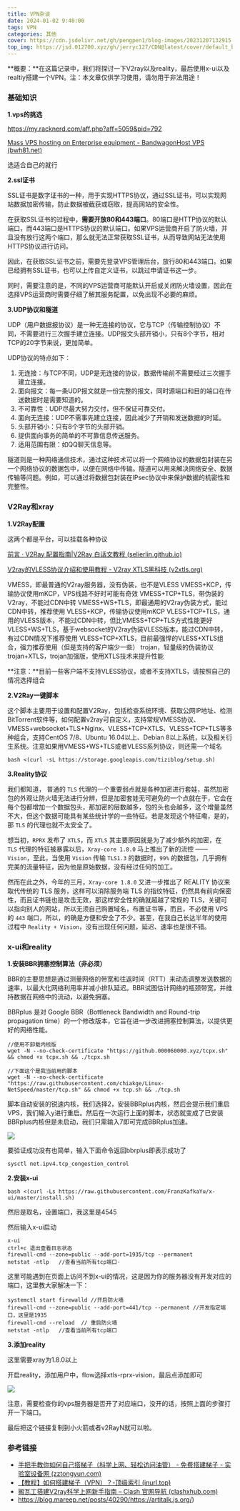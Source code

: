 ```yaml
---
title: VPN杂谈
date: 2024-01-02 9:40:00
tags: VPN
categories: 其他
cover: https://cdn.jsdelivr.net/gh/pengpen1/blog-images/20231207132915.png
top_img: https://jsd.012700.xyz/gh/jerryc127/CDN@latest/cover/default_bg.png
---
```

**概要：**在这篇记录中，我们将探讨一下V2ray以及reality，最后使用x-ui以及realtiy搭建一个VPN。注：本文章仅供学习使用，请勿用于非法用途！

### 基础知识

**1.vps的挑选**

https://my.racknerd.com/aff.php?aff=5059&pid=792

[Mass VPS hosting on Enterprise equipment - BandwagonHost VPS (bwh81.net)](https://bwh81.net/)

选适合自己的就行

**2.ssl证书**

SSL证书是数字证书的一种，用于实现HTTPS协议，通过SSL证书，可以实现网站数据加密传输，防止数据被截获或窃取，提高网站的安全性。

在获取SSL证书的过程中，**需要开放80和443端口**。80端口是HTTP协议的默认端口，而443端口是HTTPS协议的默认端口。如果VPS运营商开启了防火墙，并且没有放行这两个端口，那么就无法正常获取SSL证书，从而导致网站无法使用HTTPS协议进行访问。

因此，在获取SSL证书之前，需要先登录VPS管理后台，放行80和443端口。如果已经拥有SSL证书，也可以上传自定义证书，以跳过申请证书这一步。

同时，需要注意的是，不同的VPS运营商可能默认开启或关闭防火墙设置，因此在选择VPS运营商时需要仔细了解其服务配置，以免出现不必要的麻烦。

**3.UDP协议和隧道**

UDP（用户数据报协议）是一种无连接的协议，它与TCP（传输控制协议）不同，不需要进行三次握手建立连接。UDP报文头部开销小，只有8个字节，相对TCP的20字节来说，更加简单。

UDP协议的特点如下：

1. 无连接：与TCP不同，UDP是无连接的协议，数据传输前不需要经过三次握手建立连接。
2. 面向报文：每一条UDP报文就是一份完整的报文，同时源端口和目的端口在传送数据时是需要知道的。
3. 不可靠性：UDP尽最大努力交付，但不保证可靠交付。
4. 面向无连接：UDP不需事先建立连接，因此减少了开销和发送数据的时延。
5. 头部开销小：只有8个字节的头部开销。
6. 提供面向事务的简单的不可靠信息传送服务。
7. 适用范围有限：如QQ聊天信息等。

隧道则是一种网络通信技术，通过这种技术可以将一个网络协议的数据包封装在另一个网络协议的数据包中，以便在网络中传输。隧道可以用来解决网络安全、数据传输等问题。例如，可以通过将数据包封装在IPsec协议中来保护数据的机密性和完整性。



### V2Ray和xray

**1.V2Ray配置**

这两个都是平台，可以挂载各种协议

[前言 · V2Ray 配置指南|V2Ray 白话文教程 (selierlin.github.io)](https://selierlin.github.io/v2ray/)

[V2ray的VLESS协议介绍和使用教程 - V2ray XTLS黑科技 (v2xtls.org)](https://v2xtls.org/v2ray的vless协议介绍和使用教程/)

VMESS，即最普通的V2ray服务器，没有伪装，也不是VLESS
VMESS+KCP，传输协议使用mKCP，VPS线路不好时可能有奇效
VMESS+TCP+TLS，带伪装的V2ray，不能过CDN中转
VMESS+WS+TLS，即最通用的V2ray伪装方式，能过CDN中转，推荐使用
VLESS+KCP，传输协议使用mKCP
VLESS+TCP+TLS，通用的VLESS版本，不能过CDN中转，但比VMESS+TCP+TLS方式性能更好
VLESS+WS+TLS，基于websocket的V2ray伪装VLESS版本，能过CDN中转，有过CDN情况下推荐使用
VLESS+TCP+XTLS，目前最强悍的VLESS+XTLS组合，强力推荐使用（但是支持的客户端少一些）
trojan，轻量级的伪装协议
trojan+XTLS，trojan加强版，使用XTLS技术来提升性能

**注意：**目前一些客户端不支持VLESS协议，或者不支持XTLS，请按照自己的情况选择组合

**2.V2Ray一键脚本**

这个脚本主要用于设置和配置V2Ray，包括检查系统环境、获取公网IP地址、检测BitTorrent软件等，如何配置v2ray可自定义，支持常规VMESS协议、VMESS+websocket+TLS+Nginx、VLESS+TCP+XTLS、VLESS+TCP+TLS等多种组合，支持CentOS 7/8、Ubuntu 16.04以上、Debian 8以上系统，以及相关衍生系统。注意如果用VMESS+WS+TLS或者VLESS系列协议，则还需一个域名

```shell
bash <(curl -sL https://storage.googleapis.com/tiziblog/setup.sh)
```



**3.Reality协议**

我们都知道， 普通的 `TLS` 代理的一个重要弱点就是各种加密进行套娃，虽然加密包的外观让防火墙无法进行分辨，但是加密套娃无可避免的一个点就在于，它会在每个包都增加一个数据包头，那加密的层数越多，包的头也会越多，这个增量虽然不大，但这个数据可能具有某些统计学的一些特征。若是发现这个特征嘞，是的，那 `TLS` 的代理也就不太安全了。

想当初，`RPRX` 发布了 `XTLS`，而 `XTLS` 其主要原因就是为了减少额外的加密，在 `TLS` 代理的特征被暴露以后，`Xray-core 1.8.0` 马上推出了新的流控 —— `Vision`，至此，当使用 `Vision` 传输 `TLS1.3` 的数据时，`99%` 的数据包，几乎拥有完美的流量特征，因为他是原始数据，没有经过任何的加工。

然而在此之外，今年的三月，`Xray-core 1.8.0` 又进一步推出了 REALITY 协议来取代传统的 TLS 服务，这样可以消除服务端 TLS 的指纹特征，仍然具有前向保密性，而且证书链也是攻击无效，那这样安全性的确就超越了常规的 TLS，关键可以指向别人的网站，所以无须自己购置域名，布置证书等，而且，不必使用 VPS 的 `443` 端口，所以，的确是方便和安全了不少。甚至，在我自己长达半年的使用过程中 `Reality + Vision`，没有出现任何问题，延迟、速率也是很不错。



### x-ui和reality

**1.安装BBR拥塞控制算法（非必须）**

BBR的主要思想是通过测量网络的带宽和往返时间（RTT）来动态调整发送数据的速率，以最大化网络利用率并减小排队延迟。BBR试图估计网络的瓶颈带宽，并维持数据在网络中的流动，以避免拥塞。

BBRplus 是对 Google BBR（Bottleneck Bandwidth and Round-trip propagation time）的一个修改版本，它旨在进一步改进拥塞控制算法，以提供更好的网络性能。

```shell
//使用不卸载内核版
wget -N --no-check-certificate "https://github.000060000.xyz/tcpx.sh" && chmod +x tcpx.sh && ./tcpx.sh

//下面这个是我当前用的脚本
wget -N --no-check-certificate "https://raw.githubusercontent.com/chiakge/Linux-NetSpeed/master/tcp.sh" && chmod +x tcp.sh && ./tcp.sh
```

脚本自动安装的锐速内核，我们选择2，安装BBRplus内核，然后会提示我们重启VPS，我们输入y进行重启。然后在一次运行上面的脚本，状态就变成了已安装BBRplus内核但是未启动，我们只需输入7即可完成BBRplus加速。

![](https://cdn.jsdelivr.net/gh/pengpen1/blog-images/20240111173321.png)

要验证成功没有也简单，输入下面命令返回bbrplus即表示成功了

```shell
sysctl net.ipv4.tcp_congestion_control
```



**2.安装x-ui**

```shell
bash <(curl -Ls https://raw.githubusercontent.com/FranzKafkaYu/x-ui/master/install.sh)
```

然后是取名，设置端口，我这里是4545

然后输入x-ui启动

```shell
x-ui
ctrl+c 退出查看日志状态
firewall-cmd --zone=public --add-port=1935/tcp --permanent
netstat -ntlp   //查看当前所有tcp端口·
```

这里可能遇到在页面上访问不到x-ui的情况，这是因为你的服务器没有开发对应的端口，这里教大家解决一下：

```shell
systemctl start firewalld //开启防火墙
firewall-cmd --zone=public --add-port=441/tcp --permanent //开发指定端口，这里是1935
firewall-cmd --reload  // 重启防火墙
netstat -ntlp   //查看当前所有tcp端口
```

**3.添加reality**

这里需要xray为1.8.0以上

开启reality，添加用户中，flow选择xtls-rprx-vision，最后点添加即可

   ![](https://cdn.jsdelivr.net/gh/pengpen1/blog-images/1704952057994.png)

注意，需要检查你的vps服务器是否开了对应端口，没开的话，按照上面的步骤打开一下端口。

最后把这个链接复制到小火箭或者v2RayN就可以啦。



### **参考链接**

- [手把手教你如何自己搭梯子（科学上网、轻松访问油管） - 免费搭建梯子 - 实验室设备网 (zztongyun.com)](https://www.zztongyun.com/article/免费搭建梯子)
- [【教程】如何搭建梯子（VPN）？-顶级索引 (inurl.top)](https://inurl.top/archives/datizi/)
- [搬瓦工搭建V2ray科学上网新手指南 – Clash 官网导航 (clashxhub.com)](https://clashxhub.com/banwagon-v2ray/)
- https://blog.mareep.net/posts/40290/https://artitalk.js.org/)